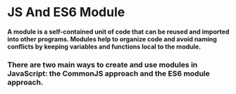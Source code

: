 # JS And ES6 Module

**A module is a self-contained unit of code that can be reused and imported into other programs. Modules help to organize code and avoid naming conflicts by keeping variables and functions local to the module.**

### There are two main ways to create and use modules in JavaScript: the CommonJS approach and the ES6 module approach.
